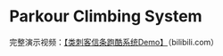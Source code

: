 # Parkour Climbing System

完整演示视频：[【类刺客信条跑酷系统Demo】](https://www.bilibili.com/video/BV1JAN6z3EwG/?vd_source=5eb26c403edb4b6de737a9c6fad9b1de)（bilibili.com）
